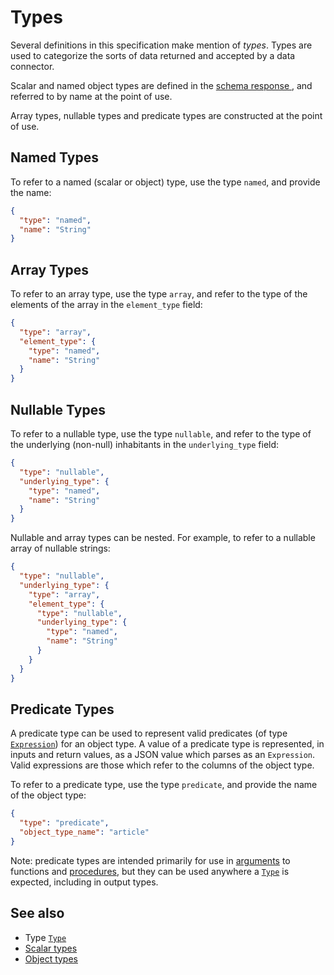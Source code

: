 # Types

Several definitions in this specification make mention of _types_. Types are used to categorize the sorts of data returned and accepted by a data connector.

Scalar and named object types are defined in the [schema response
](./schema/README.md), and referred to by name at the point of use.

Array types, nullable types and predicate types are constructed at the point of use.

## Named Types

To refer to a named (scalar or object) type, use the type `named`, and provide the name:

```json
{
  "type": "named",
  "name": "String"
}
```

## Array Types

To refer to an array type, use the type `array`, and refer to the type of the elements of the array in the `element_type` field:

```json
{
  "type": "array",
  "element_type": {
    "type": "named",
    "name": "String"
  }
}
```

## Nullable Types

To refer to a nullable type, use the type `nullable`, and refer to the type of the underlying (non-null) inhabitants in the `underlying_type` field:

```json
{
  "type": "nullable",
  "underlying_type": {
    "type": "named",
    "name": "String"
  }
}
```

Nullable and array types can be nested. For example, to refer to a nullable array of nullable strings:

```json
{
  "type": "nullable",
  "underlying_type": {
    "type": "array",
    "element_type": {
      "type": "nullable",
      "underlying_type": {
        "type": "named",
        "name": "String"
      }
    }
  }
}
```

## Predicate Types

A predicate type can be used to represent valid predicates (of type [`Expression`](../reference/types.md#expression)) for an object type. A value of a predicate type is represented, in inputs and return values, as a JSON value which parses as an `Expression`. Valid expressions are those which refer to the columns of the object type.

To refer to a predicate type, use the type `predicate`, and provide the name of the object type:

```json
{
  "type": "predicate",
  "object_type_name": "article"
}
```

Note: predicate types are intended primarily for use in [arguments](./queries/arguments.md) to functions and [procedures](./mutations/procedures.md), but they can be used anywhere a [`Type`](../reference/types.md) is expected, including in output types.

## See also

- Type [`Type`](../reference/types.md#type)
- [Scalar types](./schema/scalar-types.md)
- [Object types](./schema/object-types.md)
